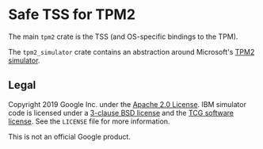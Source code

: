 # Safe TSS for TPM2

The main `tpm2` crate is the TSS (and OS-specific bindings to the TPM).

The `tpm2_simulator` crate contains an abstraction around Microsoft's
[TPM2 simulator](https://github.com/microsoft/ms-tpm-20-ref).

## Legal

Copyright 2019 Google Inc. under the
[Apache 2.0 License](https://www.apache.org/licenses/LICENSE-2.0). IBM simulator
code is licensed under a [3-clause BSD license](https://opensource.org/licenses/BSD-3-Clause) and the [TCG software license](https://trustedcomputinggroup.org/wp-content/uploads/TPM-Rev-2.0-Part-1-Architecture-01.38.pdf). See the `LICENSE` file for more information.

This is not an official Google product.
